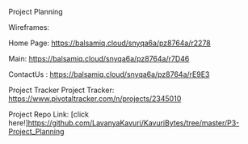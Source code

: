 Project Planning

Wireframes:

Home Page: https://balsamiq.cloud/snyqa6a/pz8764a/r2278

Main: https://balsamiq.cloud/snyqa6a/pz8764a/r7D46

ContactUs : https://balsamiq.cloud/snyqa6a/pz8764a/rE9E3



Project Tracker
Project Tracker:  https://www.pivotaltracker.com/n/projects/2345010

Project Repo Link:
[click here!]https://github.com/LavanyaKavuri/KavuriBytes/tree/master/P3-Project_Planning
